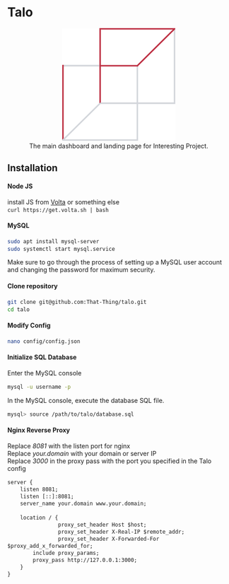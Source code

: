 
# Talo

<p align="center">
  <img src="https://raw.githubusercontent.com/That-Thing/talo/main/public/images/logo.png?token=GHSAT0AAAAAABHNHUJ5X3HJVVPBRMBX6DR6Y4I45XA"><br>
  The main dashboard and landing page for Interesting Project.
</p>

## Installation

#### Node JS
install JS from [Volta](https://volta.sh/) or something else  
`curl https://get.volta.sh | bash`

#### MySQL
```bash
sudo apt install mysql-server
sudo systemctl start mysql.service
```
Make sure to go through the process of setting up a MySQL user account and changing the password for maximum security. 
#### Clone repository

```bash
git clone git@github.com:That-Thing/talo.git
cd talo
```
#### Modify Config
```bash
nano config/config.json
```
#### Initialize SQL Database
Enter the MySQL console
```bash
mysql -u username -p
```
In the MySQL console, execute the database SQL file.
```bash
mysql> source /path/to/talo/database.sql
```

#### Nginx Reverse Proxy
Replace *8081* with the listen port for nginx  
Replace *your.domain* with your domain or server IP  
Replace *3000* in the proxy pass with the port you specified in the Talo config

```nginx
server {
    listen 8081;
    listen [::]:8081;
    server_name your.domain www.your.domain;

    location / {
                proxy_set_header Host $host;
                proxy_set_header X-Real-IP $remote_addr;
                proxy_set_header X-Forwarded-For $proxy_add_x_forwarded_for;
        include proxy_params;
        proxy_pass http://127.0.0.1:3000;
    }
}
```
